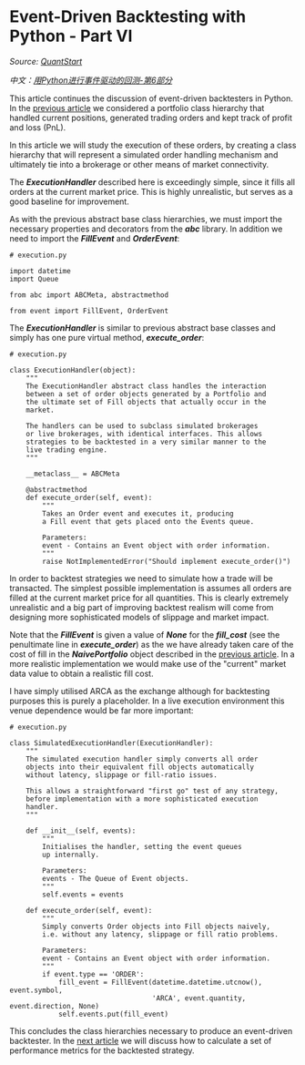 # Event-Driven Backtesting with Python - Part VI

   *Source: [QuantStart](https://www.quantstart.com/articles/Event-Driven-Backtesting-with-Python-Part-VI/)*
   
   *中文：[用Python进行事件驱动的回测-第6部分](https://github.com/BruceFrankWong/NotesForSecurity/tree/master/quantstart/zh/用Python进行事件驱动的回测-第6部分.md)*


This article continues the discussion of event-driven backtesters in Python. In the [previous article](https://github.com/BruceFrankWong/NotesForSecurity/tree/master/quantstart/en/Event-Driven-Backtesting-with-Python-Part-V.md) we considered a portfolio class hierarchy that handled current positions, generated trading orders and kept track of profit and loss (PnL).

In this article we will study the execution of these orders, by creating a class hierarchy that will represent a simulated order handling mechanism and ultimately tie into a brokerage or other means of market connectivity.

The ***ExecutionHandler*** described here is exceedingly simple, since it fills all orders at the current market price. This is highly unrealistic, but serves as a good baseline for improvement.

As with the previous abstract base class hierarchies, we must import the necessary properties and decorators from the ***abc*** library. In addition we need to import the ***FillEvent*** and ***OrderEvent***:

```
# execution.py

import datetime
import Queue

from abc import ABCMeta, abstractmethod

from event import FillEvent, OrderEvent
```

The ***ExecutionHandler*** is similar to previous abstract base classes and simply has one pure virtual method, ***execute_order***:

```
# execution.py

class ExecutionHandler(object):
    """
    The ExecutionHandler abstract class handles the interaction
    between a set of order objects generated by a Portfolio and
    the ultimate set of Fill objects that actually occur in the
    market. 

    The handlers can be used to subclass simulated brokerages
    or live brokerages, with identical interfaces. This allows
    strategies to be backtested in a very similar manner to the
    live trading engine.
    """

    __metaclass__ = ABCMeta

    @abstractmethod
    def execute_order(self, event):
        """
        Takes an Order event and executes it, producing
        a Fill event that gets placed onto the Events queue.

        Parameters:
        event - Contains an Event object with order information.
        """
        raise NotImplementedError("Should implement execute_order()")
```

In order to backtest strategies we need to simulate how a trade will be transacted. The simplest possible implementation is assumes all orders are filled at the current market price for all quantities. This is clearly extremely unrealistic and a big part of improving backtest realism will come from designing more sophisticated models of slippage and market impact.

Note that the ***FillEvent*** is given a value of ***None*** for the ***fill_cost*** (see the penultimate line in ***execute_order***) as the we have already taken care of the cost of fill in the ***NaivePortfolio*** object described in the [previous article](https://github.com/BruceFrankWong/NotesForSecurity/tree/master/quantstart/en/Event-Driven-Backtesting-with-Python-Part-V.md). In a more realistic implementation we would make use of the "current" market data value to obtain a realistic fill cost.

I have simply utilised ARCA as the exchange although for backtesting purposes this is purely a placeholder. In a live execution environment this venue dependence would be far more important:

```
# execution.py

class SimulatedExecutionHandler(ExecutionHandler):
    """
    The simulated execution handler simply converts all order
    objects into their equivalent fill objects automatically
    without latency, slippage or fill-ratio issues.

    This allows a straightforward "first go" test of any strategy,
    before implementation with a more sophisticated execution
    handler.
    """
    
    def __init__(self, events):
        """
        Initialises the handler, setting the event queues
        up internally.

        Parameters:
        events - The Queue of Event objects.
        """
        self.events = events

    def execute_order(self, event):
        """
        Simply converts Order objects into Fill objects naively,
        i.e. without any latency, slippage or fill ratio problems.

        Parameters:
        event - Contains an Event object with order information.
        """
        if event.type == 'ORDER':
            fill_event = FillEvent(datetime.datetime.utcnow(), event.symbol,
                                   'ARCA', event.quantity, event.direction, None)
            self.events.put(fill_event)
```

This concludes the class hierarchies necessary to produce an event-driven backtester. In the [next article](https://github.com/BruceFrankWong/NotesForSecurity/tree/master/quantstart/en/Event-Driven-Backtesting-with-Python-Part-VII.md) we will discuss how to calculate a set of performance metrics for the backtested strategy.